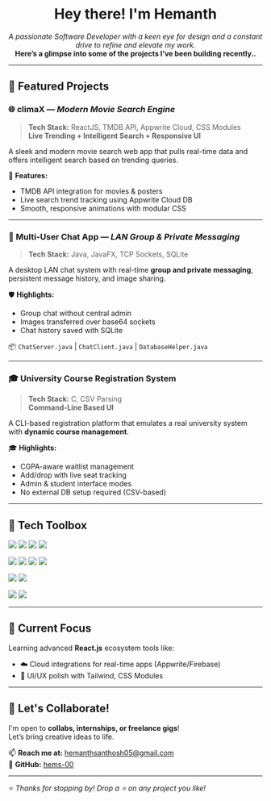 <h1 align="center">Hey there! I'm Hemanth</h1>

<p align="center">
  <i>A passionate Software Developer with a keen eye for design and a constant drive to refine and elevate my work.</i><br>
<b>Here’s a glimpse into some of the projects I’ve been building recently..</b>

</p>

---

## 🚀 Featured Projects

### 🌐 climaX — *Modern Movie Search Engine*
> **Tech Stack:** ReactJS, TMDB API, Appwrite Cloud, CSS Modules  
> **Live Trending + Intelligent Search + Responsive UI**

A sleek and modern movie search web app that pulls real-time data and offers intelligent search based on trending queries.

🧠 **Features:**
- TMDB API integration for movies & posters  
- Live search trend tracking using Appwrite Cloud DB  
- Smooth, responsive animations with modular CSS

---

### 💬 Multi-User Chat App — *LAN Group & Private Messaging*
> **Tech Stack:** Java, JavaFX, TCP Sockets, SQLite

A desktop LAN chat system with real-time **group and private messaging**, persistent message history, and image sharing.

🛡 **Highlights:** 
- Group chat without central admin  
- Images transferred over base64 sockets  
- Chat history saved with SQLite

📦 `ChatServer.java` | `ChatClient.java` | `DatabaseHelper.java`

---

### 🎓 University Course Registration System
> **Tech Stack:** C, CSV Parsing  
> **Command-Line Based UI**

A CLI-based registration platform that emulates a real university system with **dynamic course management**.

🎓 **Highlights:**
- CGPA-aware waitlist management  
- Add/drop with live seat tracking  
- Admin & student interface modes  
- No external DB setup required (CSV-based)

---
## 🧰 Tech Toolbox

<p>
  <img src="https://img.shields.io/badge/-Python-3776AB?style=for-the-badge&logo=python&logoColor=white"/>
  <img src="https://img.shields.io/badge/-Java-007396?style=for-the-badge&logo=openjdk&logoColor=white"/>
  <img src="https://img.shields.io/badge/-C-00599C?style=for-the-badge&logo=c&logoColor=white"/>
  <img src="https://img.shields.io/badge/-JavaScript-F7DF1E?style=for-the-badge&logo=javascript&logoColor=black"/>
</p>

<p>
  <img src="https://img.shields.io/badge/-ReactJS-61DAFB?style=for-the-badge&logo=react&logoColor=black"/>
  <img src="https://img.shields.io/badge/-JavaFX-2E7EEA?style=for-the-badge&logo=java&logoColor=white"/>
  <img src="https://img.shields.io/badge/-Node.js-339933?style=for-the-badge&logo=nodedotjs&logoColor=white"/>
  <img src="https://img.shields.io/badge/-JDBC-007396?style=for-the-badge&logo=java&logoColor=white"/>
</p>

<p>
  <img src="https://img.shields.io/badge/-SQLite-003B57?style=for-the-badge&logo=sqlite&logoColor=white"/>
  <img src="https://img.shields.io/badge/-Oracle_SQL-F80000?style=for-the-badge&logo=oracle&logoColor=white"/>
</p>

<p>
  <img src="https://img.shields.io/badge/-Git-F05032?style=for-the-badge&logo=git&logoColor=white"/>
  <img src="https://img.shields.io/badge/-Figma-F24E1E?style=for-the-badge&logo=figma&logoColor=white"/>
</p>

---



## 🔭 Current Focus

Learning advanced **React.js** ecosystem tools like:
- ☁️ Cloud integrations for real-time apps (Appwrite/Firebase)
- 🎨 UI/UX polish with Tailwind, CSS Modules

---

## 🤝 Let's Collaborate!

I'm open to **collabs, internships, or freelance gigs**!  
Let’s bring creative ideas to life.

📫 **Reach me at:** [hemanthsanthosh05@gmail.com](mailto:hemanthsanthosh05@gmail.com)  
🐙 **GitHub:** [hems-00](https://github.com/hems-00)

---

⭐ *Thanks for stopping by! Drop a ⭐ on any project you like!*  
